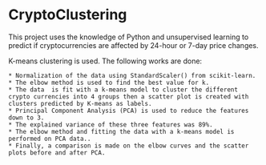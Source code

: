 # CryptoClustering

This project uses the knowledge of Python and unsupervised learning to predict if cryptocurrencies are affected by 24-hour or 7-day price changes.

K-means clustering is used. The following works are done:

    * Normalization of the data using StandardScaler() from scikit-learn.
    * The elbow method is used to find the best value for k.
    * The data  is fit with a k-means model to cluster the different crypto currencies into 4 groups then a scatter plot is created with clusters predicted by K-means as labels.
    * Principal Component Analysis (PCA) is used to reduce the features down to 3.
    * The explained variance of these three features was 89%.
    * The elbow method and fitting the data with a k-means model is performed on PCA data..
    * Finally, a comparison is made on the elbow curves and the scatter plots before and after PCA.
   
